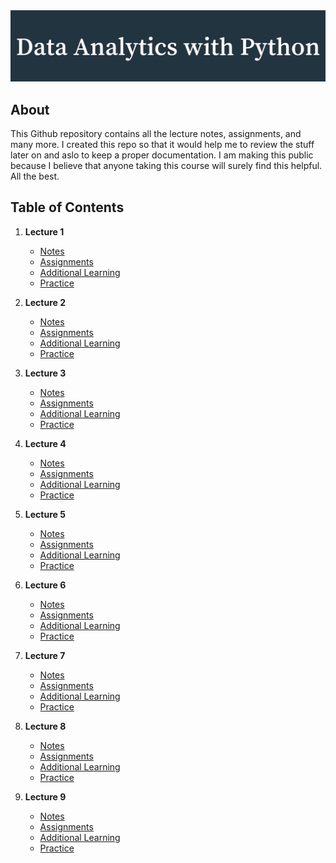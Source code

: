 <img src="Data_Analytics_with_Python.png">

## About
This Github repository contains all the lecture notes, assignments, and many more.
I created this repo so that it would help me to review the stuff later on and aslo 
to keep a proper documentation. I am making this public because I believe that anyone
taking this course will surely find this helpful. All the best.

## Table of Contents

1. **Lecture 1**
   - [Notes]()
   - [Assignments]()
   - [Additional Learning]()
   - [Practice]()
     
2. **Lecture 2**
   - [Notes]()
   - [Assignments]()
   - [Additional Learning]()
   - [Practice]()
     
3. **Lecture 3**
   - [Notes]()
   - [Assignments]()
   - [Additional Learning]()
   - [Practice]()
     
4. **Lecture 4**
   - [Notes]()
   - [Assignments]()
   - [Additional Learning]()
   - [Practice]()
     
5. **Lecture 5**
   - [Notes]()
   - [Assignments]()
   - [Additional Learning]()
   - [Practice]()
     
6. **Lecture 6**
   - [Notes]()
   - [Assignments]()
   - [Additional Learning]()
   - [Practice]()
     
7. **Lecture 7**
   - [Notes]()
   - [Assignments]()
   - [Additional Learning]()
   - [Practice]()
     
8. **Lecture 8**
   - [Notes]()
   - [Assignments]()
   - [Additional Learning]()
   - [Practice]()
     
9. **Lecture 9**
   - [Notes]()
   - [Assignments]()
   - [Additional Learning]()
   - [Practice]()
